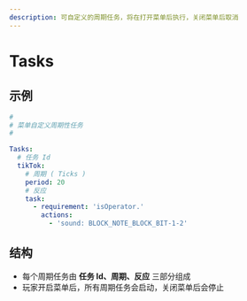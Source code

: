 ```yaml
---
description: 可自定义的周期任务，将在打开菜单后执行，关闭菜单后取消
---
```


# Tasks

## 示例

```yaml
#
# 菜单自定义周期性任务
#

Tasks:
  # 任务 Id
  tikTok:
    # 周期 ( Ticks )
    period: 20
    # 反应
    task:
      - requirement: 'isOperator.'
        actions:
          - 'sound: BLOCK_NOTE_BLOCK_BIT-1-2'
```

## 结构

* 每个周期任务由 **任务 Id、周期、反应** 三部分组成
* 玩家开启菜单后，所有周期任务会启动，关闭菜单后会停止

